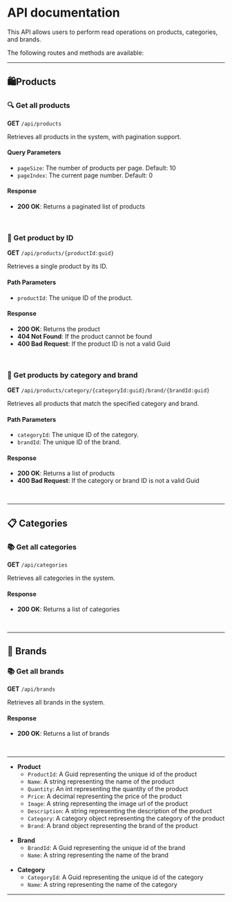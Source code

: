 <h1>API documentation</h1>

<p>This API allows users to perform read operations on products, categories, and brands. </p>
<p>The following routes and methods are available:</p>

<hr>

<h2>🛍️Products</h2>


<h3>🔍 Get all products</h3>

<strong>GET</strong> <code>/api/products</code>

<p>Retrieves all products in the system, with pagination support.</p>

<h4>Query Parameters</h4>

<ul>
  <li><code>pageSize</code>: The number of products per page. Default: 10</li>
  <li><code>pageIndex</code>: The current page number. Default: 0</li>
</ul>

<h4>Response</h4>

<ul>
  <li><strong>200 OK</strong>: Returns a paginated list of products</li>
</ul>

<br>

<h3>📝 Get product by ID</h3>

<strong>GET</strong> <code>/api/products/{productId:guid}</code>

<p>Retrieves a single product by its ID.</p>

<h4>Path Parameters</h4>

<ul>
  <li><code>productId</code>: The unique ID of the product.</li>
</ul>

<h4>Response</h4>

<ul>
  <li><strong>200 OK</strong>: Returns the product</li>
  <li><strong>404 Not Found</strong>: If the product cannot be found</li>
  <li><strong>400 Bad Request</strong>: If the product ID is not a valid Guid</li>
</ul>

<br>

<h3>📝 Get products by category and brand</h3>

<strong>GET</strong> <code>/api/products/category/{categoryId:guid}/brand/{brandId:guid}</code>

<p>Retrieves all products that match the specified category and brand.</p>

<h4>Path Parameters</h4>

<ul>
  <li><code>categoryId</code>: The unique ID of the category.</li>
  <li><code>brandId</code>: The unique ID of the brand.</li>
</ul>

<h4>Response</h4>

<ul>
  <li><strong>200 OK</strong>: Returns a list of products</li>
  <li><strong>400 Bad Request</strong>: If the category or brand ID is not a valid Guid</li>
</ul>

<br><hr>

<h2>📋 Categories</h2>

<h3>📚 Get all categories</h3>

<strong>GET</strong> <code>/api/categories</code>

<p>Retrieves all categories in the system.</p>

<h4>Response</h4>

<ul>
  <li><strong>200 OK</strong>: Returns a list of categories</li>
</ul>

<br><hr>

<h2>💼 Brands</h2>

<h3>📚 Get all brands</h3>

<strong>GET</strong> <code>/api/brands</code>

<p>Retrieves all brands in the system.</p>
<h4>Response</h4>
<ul>
  <li><strong>200 OK</strong>: Returns a list of brands</li>
</ul>

<br><hr>

<ul>
  <li><strong>Product</strong>
    <ul>
      <li><code>ProductId</code>: A Guid representing the unique id of the product</li>
      <li><code>Name</code>: A string representing the name of the product</li>
      <li><code>Quantity</code>: An int representing the quantity of the product</li>
      <li><code>Price</code>: A decimal representing the price of the product</li>
      <li><code>Image</code>: A string representing the image url of the product</li>
      <li><code>Description</code>: A string representing the description of the product</li>
      <li><code>Category</code>: A category object representing the category of the product</li>
      <li><code>Brand</code>: A brand object representing the brand of the product</li>
    </ul>
  </li>

<br>

  <li><strong>Brand</strong>
    <ul>
      <li><code>BrandId</code>: A Guid representing the unique id of the brand</li>
      <li><code>Name</code>: A string representing the name of the brand</li>
    </ul>
  </li>

<br>

  <li><strong>Category</strong>
    <ul>
      <li><code>CategoryId</code>: A Guid representing the unique id of the category</li>
      <li><code>Name</code>: A string representing the name of the category</li>
    </ul>
  </li>
</ul>

<hr>